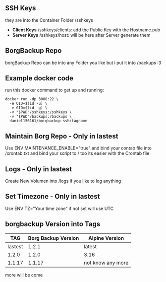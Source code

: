 ## SSH Keys

they are into the Container Folder /sshkeys

- **Client Keys** /sshkeys/clients:  add the Public Key with the Hostname.pub
- **Server Keys** /sshkeys/host:  will be here after Server generate them

## BorgBackup Repo

borgBackup Repo can be into any Folder you like but i put it into /backups :3

## Example docker code

run this docker command to get up and running:

```
docker run -dp 3000:22 \
  -e UID=$(id -u) \
  -e GID=$(id -g) \
  -v "$PWD"/sshkeys:/sshkeys \
  -v "$PWD"/backups:/backups \
  daniel156161/borgbackup-ssh:tagname
```
## Maintain Borg Repo - Only in lastest
Use ENV MAINTENANCE_ENABLE="true" and bind your contab file into /crontab.txt and bind your script to / too its easier with the Crontab file

## Logs - Only in lastest
Create New Volumen into /logs if you like to log anything

## Set Timezone - Only in lastest
Use ENV TZ="Your time zone" if not set will use UTC

## borgbackup Version into Tags

| TAG | Borg Backup Version | Alpine Version |
| ----------- | ----------- |  ----------- |
| lastest | 1.2.1                         | latest                 |
| 1.2.0    | 1.2.0                         | 3.16                   |
| 1.1.17  | 1.1.17                       | not know any more |

more will be come